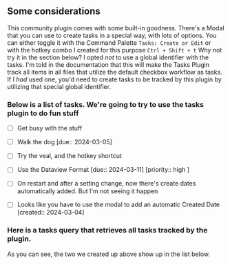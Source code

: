 
## Some considerations
This community plugin comes with some built-in goodness.  There's a Modal that you can use to create tasks in a special way, with lots of options.  You can either toggle it with the Command Palette `Tasks: Create or Edit` or with the hotkey combo I created for this purpose `Ctrl + Shift + t`
Why not try it in the section below?
I opted _not_ to use a global identifier with the tasks.  I'm told in the documentation that this will make the Tasks Plugin track all items in all files that utilize the default checkbox workflow as tasks.  If I _had_ used one, you'd need to create tasks to be tracked by this plugin by utilizing that special global identifier.

### Below is a list of tasks.  We're going to try to use the tasks plugin to do fun stuff

- [ ] Get busy with the stuff
- [ ] Walk the dog  [due:: 2024-03-05]
- [ ] Try the veal, and the hotkey shortcut
- [ ] Use the Dataview Format  [due:: 2024-03-11] [priority:: high ]
- [ ] On restart and after a setting change, now there's create dates automatically added.  But I'm not seeing it happen
- [ ] Looks like you have to use the modal to add an automatic Created Date  [created:: 2024-03-04]






### Here is a tasks query that retrieves all tasks tracked by the plugin. 
As you can see, the two we created up above show up in the list below.

```tasks
```


